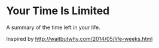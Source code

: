 # Your Time Is Limited

A summary of the time left in your life. 

Inspired by http://waitbutwhy.com/2014/05/life-weeks.html
